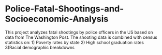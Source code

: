 # Police-Fatal-Shootings-and-Socioeconomic-Analysis
This project analyzes fatal shootings by police officers in the US based on data from The Washington Post. The shooting data is combined with census statistics on: 1) Poverty rates by state 2) High school graduation rates  3)Racial demographic breakdowns

